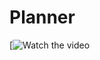 # Planner
[![Watch the video](https://vk.com/doc27200250_571074729?hash=472c0b24a51911a43e&dl=89fa9fc26fb37c321e&wnd=1&module=im&mp4=1)
